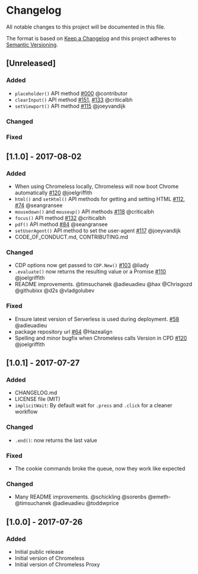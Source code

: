 # Changelog
All notable changes to this project will be documented in this file.

The format is based on [Keep a Changelog](http://keepachangelog.com/en/1.0.0/)
and this project adheres to [Semantic Versioning](http://semver.org/spec/v2.0.0.html).


## [Unreleased]

### Added
- `placeholder()` API method [#000](https://github.com/graphcool/chromeless/pull/000) @contributor
- `clearInput()` API method [#151](https://github.com/graphcool/chromeless/pull/151), [#133](https://github.com/graphcool/chromeless/issues/133) @criticalbh
- `setViewport()` API method [#115](https://github.com/graphcool/chromeless/pull/115) @joeyvandijk


### Changed

### Fixed


## [1.1.0] - 2017-08-02

### Added
- When using Chromeless locally, Chromeless will now boot Chrome automatically [#120](https://github.com/graphcool/chromeless/pull/120) @joelgriffith
- `html()` and `setHtml()` API methods for getting and setting HTML [#112](https://github.com/graphcool/chromeless/pull/112), [#74](https://github.com/graphcool/chromeless/issues/74) @seangransee
- `mousedown()` and `mouseup()` API methods [#118](https://github.com/graphcool/chromeless/pull/118) @criticalbh
- `focus()` API method [#132](https://github.com/graphcool/chromeless/pull/132) @criticalbh
- `pdf()` API method [#84](https://github.com/graphcool/chromeless/pull/84) @seangransee
- `setUserAgent()` API method to set the user-agent [#117](https://github.com/graphcool/chromeless/pull/117) @joeyvandijk
- CODE_OF_CONDUCT.md, CONTRIBUTING.md

### Changed
- CDP options now get passed to `CDP.New()` [#103](https://github.com/graphcool/chromeless/pull/103) @liady
- `.evaluate()` now returns the resulting value or a Promise [#110](https://github.com/graphcool/chromeless/pull/110) @joelgriffith
- README improvements. @timsuchanek @adieuadieu @hax @Chrisgozd @githubixx @d2s @vladgolubev

### Fixed
- Ensure latest version of Serverless is used during deployment. [#58](https://github.com/graphcool/chromeless/issues/58) @adieuadieu
- package repository url [#64](https://github.com/graphcool/chromeless/pull/64) @Hazealign
- Spelling and minor bugfix when Chromeless calls Version in CPD [#120](https://github.com/graphcool/chromeless/pull/120) @joelgriffith


## [1.0.1] - 2017-07-27
### Added
- CHANGELOG.md
- LICENSE file (MIT)
- `implicitWait`: By default wait for `.press` and `.click` for a cleaner workflow

### Changed
- `.end()`: now returns the last value

### Fixed
- The cookie commands broke the queue, now they work like expected

### Changed
- Many README improvements. @schickling @sorenbs @emeth- @timsuchanek @adieuadieu @toddwprice


## [1.0.0] - 2017-07-26
### Added
- Initial public release
- Initial version of Chromeless
- Initial version of Chromeless Proxy

